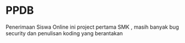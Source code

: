 PPDB
====

Penerimaan Siswa Online 
ini project pertama SMK , masih banyak bug security dan penulisan koding yang berantakan

